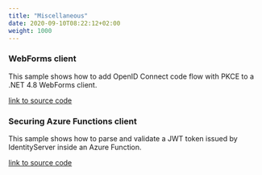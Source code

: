 ```yaml
---
title: "Miscellaneous"
date: 2020-09-10T08:22:12+02:00
weight: 1000
---
```


### WebForms client
This sample shows how to add OpenID Connect code flow with PKCE to a .NET 4.8 WebForms client.

[link to source code](https://github.com/DuendeSoftware/Samples/tree/main/various/WebFormsOidcClient)

### Securing Azure Functions client
This sample shows how to parse and validate a JWT token issued by IdentityServer inside an Azure Function.

[link to source code](https://github.com/DuendeSoftware/Samples/tree/main/various/JwtSecuredAzureFunction)